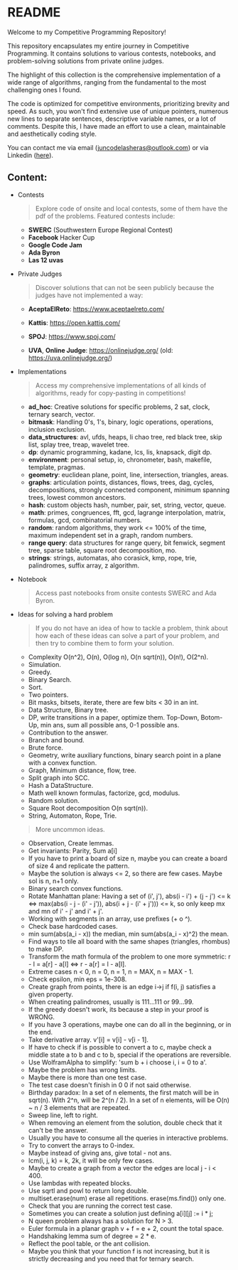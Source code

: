 # README
Welcome to my Competitive Programming Repository!

This repository encapsulates my entire journey in Competitive Programming. It contains solutions to various contests, notebooks, and problem-solving solutions from private online judges.

The highlight of this collection is the comprehensive implementation of a wide range of algorithms, ranging from the fundamental to the most challenging ones I found.

The code is optimized for competitive environments, prioritizing brevity and speed. As such, you won't find extensive use of unique pointers, numerous new lines to separate sentences, descriptive variable names, or a lot of comments. Despite this, I have made an effort to use a clean, maintainable and aesthetically coding style.

You can contact me via email ([juncodelasheras@outlook.com](mailto:juncodelasheras@outlook.com)) or via Linkedin ([here](https://www.linkedin.com/in/junco-de-las-heras-valenzuela/)).

## Content:
- Contests
  > Explore code of onsite and local contests, some of them have the pdf of the problems. Featured contests include:
  - **SWERC** (Southwestern Europe Regional Contest)
  - **Facebook** Hacker Cup
  - **Google Code Jam**
  - **Ada Byron**
  - **Las 12 uvas**

- Private Judges
  > Discover solutions that can not be seen publicly because the judges have not implemented a way:
  
  -  **AceptaElReto**:
    https://www.aceptaelreto.com/

  -  **Kattis**:
    https://open.kattis.com/

  -  **SPOJ**:
    https://www.spoj.com/

  -  **UVA**, **Online Judge**:
    https://onlinejudge.org/
    (old: https://uva.onlinejudge.org/)

- Implementations
  > Access my comprehensive implementations of all kinds of algorithms, ready for copy-pasting in competitions!

  - **ad_hoc**: Creative solutions for specific problems, 2 sat, clock, ternary search, vector.
  - **bitmask**: Handling 0's, 1's, binary, logic operations, operations, inclusion exclusion.
  - **data_structures**: avl, ufds, heaps, li chao tree, red black tree, skip list, splay tree, treap, wavelet tree.
  - **dp**: dynamic programming, kadane, lcs, lis, knapsack, digit dp.
  - **environment**: personal setup, io, chronometer, bash, makefile, template, pragmas.
  - **geometry**: euclidean plane, point, line, intersection, triangles, areas.
  - **graphs**: articulation points, distances, flows, trees, dag, cycles, decompositions, strongly connected component, minimum spanning trees, lowest common ancestors.
  - **hash**: custom objects hash, number, pair, set, string, vector, queue.
  - **math**: primes, congruences, fft, gcd, lagrange interpolation, matrix, formulas, gcd, combinatorial numbers.
  - **random**: random algorithms, they work <= 100% of the time, maximum independent set in a graph, random numbers.
  - **range query**: data structures for range query, bit fenwick, segment tree, sparse table, square root decomposition, mo.
  - **strings**: strings, automatas, aho corasick, kmp, rope, trie, palindromes, suffix array, z algorithm.

- Notebook
  > Access past notebooks from onsite contests SWERC and Ada Byron.

- Ideas for solving a hard problem
  > If you do not have an idea of how to tackle a problem, think about how each of these ideas can solve a part of your problem, and then try to combine them to form your solution.
  - Complexity O(n^2), O(n), O(log n), O(n sqrt(n)), O(n!), O(2^n).
  - Simulation.
  - Greedy.
  - Binary Search.
  - Sort.
  - Two pointers.
  - Bit masks, bitsets, iterate, there are few bits < 30 in an int.
  - Data Structure, Binary tree.
  - DP, write transitions in a paper, optimize them. Top-Down, Botom-Up, min ans, sum all possible ans, 0-1 possible ans.
  - Contribution to the answer.
  - Branch and bound.
  - Brute force.
  - Geometry, write auxiliary functions, binary search point in a plane with a convex function.
  - Graph, Minimum distance, flow, tree.
  - Split graph into SCC.
  - Hash a DataStructure.
  - Math well known formulas, factorize, gcd, modulus.
  - Random solution.
  - Square Root decomposition O(n sqrt(n)). 
  - String, Automaton, Rope, Trie.
  > More uncommon ideas.
  - Observation, Create lemmas.
  - Get invariants: Parity, Sum a[i]
  - If you have to print a board of size n, maybe you can create a board of size 4 and replicate the pattern.
  - Maybe the solution is always <= 2, so there are few cases. Maybe sol is n, n+1 only.
  - Binary search convex functions.
  - Rotate Manhattan plane: Having a set of (i', j'), abs(i - i') + (j - j') <= k <=> max(abs(i - j - (i' - j')), abs(i + j - (i' + j'))) <= k, so only keep mx and mn of i' - j' and i' + j'.
  - Working with segments in an array, use prefixes (+ o ^).
  - Check base hardcoded cases.
  - min sum(abs(a_i - x)) the median, min sum(abs(a_i - x)^2) the mean.
  - Find ways to tile all board with the same shapes (triangles, rhombus) to make DP.
  - Transform the math formula of the problem to one more symmetric: r - l = a[r] - a[l] <=> r - a[r] = l - a[l].
  - Extreme cases n < 0, n = 0, n = 1, n = MAX, n = MAX - 1.
  - Check epsilon, min eps = 1e-308.
  - Create graph from points, there is an edge i->j if f(i, j) satisfies a given property.
  - When creating palindromes, usually is 111...111 or 99...99.
  - If the greedy doesn't work, its because a step in your proof is WRONG.
  - If you have 3 operations, maybe one can do all in the beginning, or in the end.
  - Take derivative array. v'[i] = v[i] - v[i - 1].
  - If have to check if is possible to convert a to c, maybe check a middle state a to b and c to b, special if the operations are reversible.
  - Use WolframAlpha to simplify: 'sum b + i choose i, i = 0 to a'.
  - Maybe the problem has wrong limits.
  - Maybe there is more than one test case.
  - The test case doesn't finish in 0 0 if not said otherwise.
  - Birthday paradox: In a set of n elements, the first match will be in sqrt(n). With 2^n, will be 2^(n / 2). In a set of n elements, will be O(n) ~ n / 3 elements that are repeated.
  - Sweep line, left to right.
  - When removing an element from the solution, double check that it can't be the answer.
  - Usually you have to consume all the queries in interactive problems. 
  - Try to convert the arrays to 0-index.
  - Maybe instead of giving ans, give total - not ans.
  - lcm(i, j, k) = k, 2k, it will be only few cases.
  - Maybe to create a graph from a vector the edges are local j - i < 400.
  - Use lambdas with repeated blocks.
  - Use sqrtl and powl to return long double.
  - multiset.erase(num) erase all repetitions. erase(ms.find()) only one.
  - Check that you are running the correct test case.
  - Sometimes you can create a solution just defining a[i][j] := i * j;
  - N queen problem always has a solution for N > 3.
  - Euler formula in a planar graph v + f = e + 2, count the total space.
  - Handshaking lemma sum of degree = 2 * e.
  - Reflect the pool table, or the ant collision.
  - Maybe you think that your function f is not increasing, but it is strictly decreasing and you need that for ternary search. 
  
